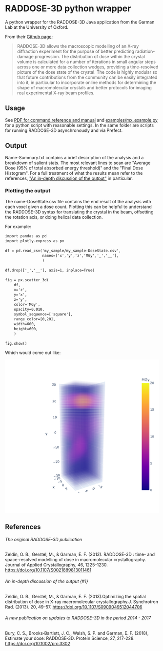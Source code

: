 # RADDOSE-3D python wrapper
A python wrapper for the RADDOSE-3D Java application from the Garman Lab at the University of Oxford. 

From their [Github page](https://github.com/GarmanGroup/RADDOSE-3D): 
>RADDOSE-3D allows the macroscopic modelling of an X-ray diffraction experiment for the purpose of better predicting radiation-damage progression. The distribution of dose within the crystal volume is calculated for a number of iterations in small angular steps across one or more data collection wedges, providing a time-resolved picture of the dose state of the crystal. The code is highly modular so that future contributions from the community can be easily integrated into it, in particular to incorporate online methods for determining the shape of macromolecular crystals and better protocols for imaging real experimental X-ray beam profiles.

## Usage
See [PDF for command reference and manual](RADDOSE-3D-user-guide.pdf) and [examples/mx_example.py](examples/mx_example.py) for a python script with reasonable settings. In the same folder are scripts for running RADDOSE-3D asynchronously and via Prefect. 

## Output
Name-Summary.txt contains a brief description of the analysis and a breakdown of salient stats. The most relevant lines to scan are "Average Dose (95% of total absorbed energy threshold)" and the "Final Dose Histogram". For a full treatment of what the results mean refer to the references, ["An in-depth discussion of the output"](#1) in particular.

### Plotting the output
The name-DoseState.csv file contains the end result of the analysis with each voxel given a dose count. Plotting this can be helpful to understand the RADDOSE-3D syntax for translating the crystal in the beam, offsetting the rotation axis, or doing helical data collection. 

For example:

```
import pandas as pd
import plotly.express as px

df = pd.read_csv('my_sample/my_sample-DoseState.csv',
                 names=['x','y','z','MGy','_','__'],
                 )

df.drop(['_','__'], axis=1, inplace=True)

fig = px.scatter_3d(
    df,
    x='z',
    y='x',
    z='y',
    color='MGy',
    opacity=0.010,
    symbol_sequence=['square'],
    range_color=[0,20],
    width=600,
    height=600,
    )

fig.show()
```

Which would come out like:

![3Dplot](examples/3Dplot.png)

## References
###### The original RADDOSE-3D publication
Zeldin, O. B., Gerstel, M., & Garman, E. F. (2013). RADDOSE-3D : time- and space-resolved modelling of dose in macromolecular crystallography. Journal of Applied Crystallography, 46, 1225–1230. https://doi.org/10.1107/S0021889813011461 

###### An in-depth discussion of the output {#1}
Zeldin, O. B., Gerstel, M., & Garman, E. F. (2013).Optimizing the spatial distribution of dose in X-ray macromolecular crystallography.J. Synchrotron Rad. (2013). 20, 49–57. https://doi.org/10.1107/S0909049512044706

###### A new publication on updates to RADDOSE-3D in the period 2014 - 2017
Bury, C. S., Brooks‐Bartlett, J. C., Walsh, S. P. and Garman, E. F. (2018), Estimate your dose: RADDOSE‐3D. Protein Science, 27, 217-228. https://doi.org/10.1002/pro.3302